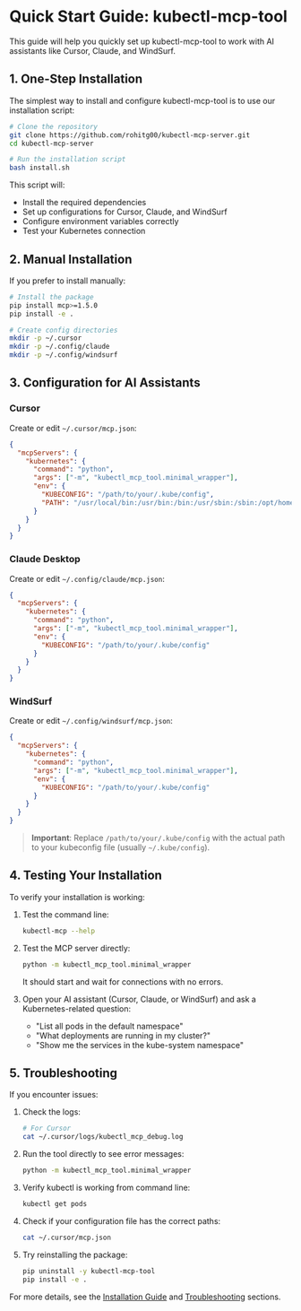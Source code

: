 # Quick Start Guide: kubectl-mcp-tool

This guide will help you quickly set up kubectl-mcp-tool to work with AI assistants like Cursor, Claude, and WindSurf.

## 1. One-Step Installation

The simplest way to install and configure kubectl-mcp-tool is to use our installation script:

```bash
# Clone the repository
git clone https://github.com/rohitg00/kubectl-mcp-server.git
cd kubectl-mcp-server

# Run the installation script
bash install.sh
```

This script will:
- Install the required dependencies
- Set up configurations for Cursor, Claude, and WindSurf
- Configure environment variables correctly
- Test your Kubernetes connection

## 2. Manual Installation

If you prefer to install manually:

```bash
# Install the package
pip install mcp>=1.5.0
pip install -e .

# Create config directories
mkdir -p ~/.cursor
mkdir -p ~/.config/claude
mkdir -p ~/.config/windsurf
```

## 3. Configuration for AI Assistants

### Cursor

Create or edit `~/.cursor/mcp.json`:

```json
{
  "mcpServers": {
    "kubernetes": {
      "command": "python",
      "args": ["-m", "kubectl_mcp_tool.minimal_wrapper"],
      "env": {
        "KUBECONFIG": "/path/to/your/.kube/config",
        "PATH": "/usr/local/bin:/usr/bin:/bin:/usr/sbin:/sbin:/opt/homebrew/bin"
      }
    }
  }
}
```

### Claude Desktop

Create or edit `~/.config/claude/mcp.json`:

```json
{
  "mcpServers": {
    "kubernetes": {
      "command": "python",
      "args": ["-m", "kubectl_mcp_tool.minimal_wrapper"],
      "env": {
        "KUBECONFIG": "/path/to/your/.kube/config"
      }
    }
  }
}
```

### WindSurf

Create or edit `~/.config/windsurf/mcp.json`:

```json
{
  "mcpServers": {
    "kubernetes": {
      "command": "python",
      "args": ["-m", "kubectl_mcp_tool.minimal_wrapper"],
      "env": {
        "KUBECONFIG": "/path/to/your/.kube/config"
      }
    }
  }
}
```

> **Important**: Replace `/path/to/your/.kube/config` with the actual path to your kubeconfig file (usually `~/.kube/config`).

## 4. Testing Your Installation

To verify your installation is working:

1. Test the command line:
   ```bash
   kubectl-mcp --help
   ```

2. Test the MCP server directly:
   ```bash
   python -m kubectl_mcp_tool.minimal_wrapper
   ```
   
   It should start and wait for connections with no errors.

3. Open your AI assistant (Cursor, Claude, or WindSurf) and ask a Kubernetes-related question:
   - "List all pods in the default namespace"
   - "What deployments are running in my cluster?"
   - "Show me the services in the kube-system namespace"

## 5. Troubleshooting

If you encounter issues:

1. Check the logs:
   ```bash
   # For Cursor
   cat ~/.cursor/logs/kubectl_mcp_debug.log
   ```

2. Run the tool directly to see error messages:
   ```bash
   python -m kubectl_mcp_tool.minimal_wrapper
   ```

3. Verify kubectl is working from command line:
   ```bash
   kubectl get pods
   ```

4. Check if your configuration file has the correct paths:
   ```bash
   cat ~/.cursor/mcp.json
   ```

5. Try reinstalling the package:
   ```bash
   pip uninstall -y kubectl-mcp-tool
   pip install -e .
   ```

For more details, see the [Installation Guide](./INSTALLATION.md) and [Troubleshooting](./INSTALLATION.md#troubleshooting) sections. 
